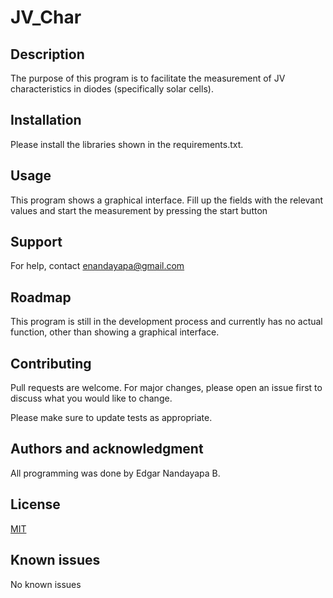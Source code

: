 # JV_Char


## Description
The purpose of this program is to facilitate the measurement of JV characteristics in diodes (specifically solar cells).

## Installation
Please install the libraries shown in the requirements.txt.


## Usage
This program shows a graphical interface. Fill up the fields with the relevant values and start the measurement by pressing the start button

## Support
For help, contact enandayapa@gmail.com

## Roadmap
This program is still in the development process and currently has no actual function, other than showing a graphical interface.

## Contributing
Pull requests are welcome. For major changes, please open an issue first to discuss what you would like to change.

Please make sure to update tests as appropriate.

## Authors and acknowledgment
All programming was done by Edgar Nandayapa B.

## License
[MIT](https://choosealicense.com/licenses/mit/)

## Known issues
No known issues

